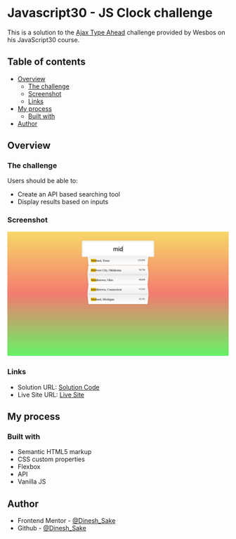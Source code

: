 # Javascript30 - JS Clock challenge

This is a solution to the [Ajax Type Ahead](https://github.com/wesbos/JavaScript30) challenge provided by Wesbos on his JavaScript30 course.

## Table of contents

- [Overview](#overview)
  - [The challenge](#the-challenge)
  - [Screenshot](#screenshot)
  - [Links](#links)
- [My process](#my-process)
  - [Built with](#built-with)
- [Author](#author)

## Overview

### The challenge

Users should be able to:

- Create an API based searching tool
- Display results based on inputs

### Screenshot

![desktop design](./images/active-state.png)

### Links

- Solution URL: [Solution Code](https://www.github.com/Nrupatungan/Ajax-type-ahead)
- Live Site URL: [Live Site](https://nrupatungan.github.io/Ajax-type-ahead/)

## My process

### Built with

- Semantic HTML5 markup
- CSS custom properties
- Flexbox
- API
- Vanilla JS

## Author

- Frontend Mentor - [@Dinesh_Sake](https://www.frontendmentor.io/profile/Nrupatungan)
- Github - [@Dinesh_Sake](https://www.github.com/Nrupatungan)

